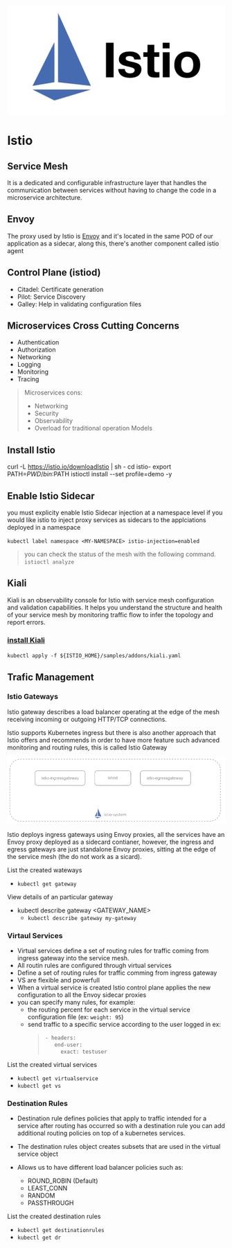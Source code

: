 <img src="icons/istio.png" />

# Istio

## Service Mesh

It is a dedicated and configurable infrastructure layer that handles the communication between services without having to change the code in a microservice architecture.

## Envoy

The proxy used by Istio is [Envoy](https://www.envoyproxy.io/) and it's located in the same POD of our application as a sidecar, along this, there's another component called istio agent

## Control Plane (istiod)

* Citadel: Certificate generation
* Pilot: Service Discovery
* Galley: Help in validating configuration files

## Microservices Cross Cutting Concerns 

* Authentication
* Authorization
* Networking
* Logging
* Monitoring
* Tracing

> Microservices cons: 
>* Networking
>* Security
>* Observability
>* Overload for traditional operation Models

## Install Istio

curl -L https://istio.io/downloadIstio | sh -
cd istio-<version-number>
export PATH=$PWD/bin:$PATH
istioctl install --set profile=demo -y

## Enable Istio Sidecar

you must  explicity enable Istio Sidecar injection at a namespace level if you would like istio to inject proxy services as sidecars to the applciations deployed in a namespace

`kubectl label namespace <MY-NAMESPACE> istio-injection=enabled`

> you can check the status of the mesh with the following command. `istioctl analyze`

## Kiali

Kiali is an observability console for Istio with service mesh configuration and validation capabilities. It helps you understand the structure and health of your service mesh by monitoring traffic flow to infer the topology and report errors. 

### [install Kiali](https://kiali.io/docs/installation/quick-start/)

`kubectl apply -f ${ISTIO_HOME}/samples/addons/kiali.yaml`

## Trafic Management

### Istio Gateways

Istio gateway describes a load balancer operating at the edge of the mesh receiving incoming or outgoing HTTP/TCP connections.

Istio supports Kubernetes ingress but there is also another approach that Istio offers and recommends in order to have more feature such advanced monitoring and routing rules, this is called Istio Gateway

<img src="icons/istio-gateway.png" />

Istio deploys ingress gateways using Envoy proxies, all the services have an Envoy proxy deployed as a sidecard contianer, however, the ingress and egress gateways are just standalone Envoy proxies, sitting at the edge of the service mesh (the do not work as a sicard).

List the created wateways
- `kubectl get gateway`

View details of an particular gateway
- kubectl describe gateway <GATEWAY_NAME>
  - `kubectl describe gateway my-gateway`

### Virtaul Services

- Virtual services define a set of routing rules for traffic coming from ingress gateway into the service mesh.
- All routin rules are configured through virtual services 
- Define a set of routing rules for traffic comming from ingress gateway 
- VS are flexible and powerfull
- When a virtual service is created Istio control plane applies the new configuration to all the Envoy sidecar proxies 
- you can specify many rules, for example:
  - the routing percent for each service in the virtual service configuration file (ex: `weight: 95`)
  - send traffic to a specific service according to the user logged in ex:
    > ```
    > - headers: 
    >    end-user: 
    >      exact: testuser
    > ```

List the created virtual services
- `kubectl get virtualservice`
- `kubectl get vs`


### Destination Rules

- Destination rule defines policies that apply to traffic intended for a service after routing has occurred so with a destination rule you can add additional routing policies on top of a kubernetes services.

- The destination rules object creates subsets that are used in the virtual service object

- Allows us to have different load balancer policies such as:
  - ROUND_ROBIN  (Default)
  - LEAST_CONN
  - RANDOM
  - PASSTHROUGH

List the created destination rules
- `kubectl get destinationrules`
- `kubectl get dr`